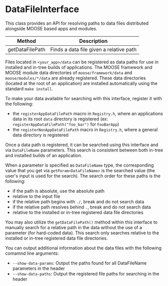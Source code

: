 # DataFileInterface

This class provides an API for resolving paths to data files distributed alongside
MOOSE based apps and modules.

| Method | Description |
| - | - |
getDataFilePath | Finds a data file given a relative path

Files located in `<your_app>/data` can be registered as data paths for use in installed and in-tree
builds of applications. The MOOSE framework and MOOSE module data directories
of `moose/framework/data` and `moose/modules/*/data` are already registered. These
data directories (located at the root of an application) are installed automatically using the standard `make install`.

To make your data available for searching with this interface, register it with the following:

- the `registerAppDataFilePath` macro in `Registry.h`, where an applications data in its root `data` directory is registered (ex: `registerAppDataFilePath("foo_bar")` for `FooBarApp`)
- the `registerNonAppDataFilePath` macro in `Registry.h`, where a general data directory is registered

Once a data path is registered, it can be searched using this interface and via `DataFileName`
parameters. This search is consistent between both in-tree and installed builds of an application.

When a parameter is specified as `DataFileName` type, the corresponding value that you get
via `getParam<DataFileName>` is the searched value (the user's input is used for the search). The
search order for these paths is the following:

- if the path is absolute, use the absolute path
- relative to the input file
- if the relative path begins with `./`, break and do not search data
- if the relative path resolves behind `.`, break and do not search data
- relative to the installed or in-tree registered data file directories

You may also utilize the `getDataFilePath()` method within this interface to manually
search for a relative path in the data without the use of a parameter (for hard-coded data). This
search only searches relative to the installed or in-tree registered data file directories.

You can output additional information about the data files with the following comamnd line arguments:

- `--show-data-params`: Output the paths found for all DataFileName parameters in the header
- `--show-data-paths`: Output the registered file paths for searching in the header
